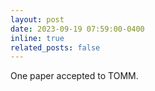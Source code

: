 ```yaml
---
layout: post
date: 2023-09-19 07:59:00-0400
inline: true
related_posts: false
---
```


One paper accepted to TOMM.